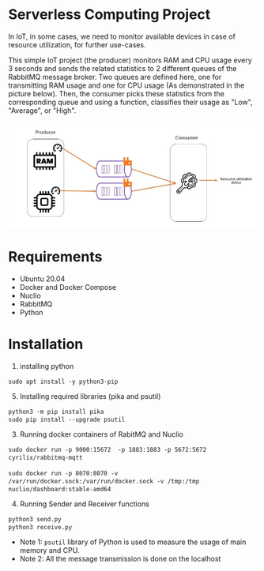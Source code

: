 # Serverless Computing Project

In IoT, in some cases, we need to monitor available devices in case of resource utilization, for further use-cases.

This simple IoT project (the producer) monitors RAM and CPU usage every 3 seconds and sends the related statistics to 2 different queues of the RabbitMQ message broker. Two queues are defined here, one for transmitting RAM usage and one for CPU usage (As demonstrated in the picture below). Then, the consumer picks these statistics from the corresponding queue and using a function, classifies their usage as "Low", "Average", or "High".


![alt text](https://github.com/MajidSalimi/serverless-producer-consumer/blob/master/images/Presentation1.jpg)
# Requirements

- Ubuntu 20.04
- Docker and Docker Compose 
- Nuclio
- RabbitMQ
- Python

# Installation
1. installing python
```
sudo apt install -y python3-pip
```
5. Installing required libraries (pika and psutil)
``` 
python3 -m pip install pika 
sudo pip install --upgrade psutil
````
3. Running docker containers of RabitMQ and Nuclio
``` 
sudo docker run -p 9000:15672  -p 1883:1883 -p 5672:5672  cyrilix/rabbitmq-mqtt 

sudo docker run -p 8070:8070 -v /var/run/docker.sock:/var/run/docker.sock -v /tmp:/tmp nuclio/dashboard:stable-amd64
```
4. Running Sender and Receiver functions
```
python3 send.py
python3 receive.py
```
- Note 1: `psutil` library of Python is used to measure the usage of main memory and CPU.
- Note 2: All the message transmission is done on the localhost
